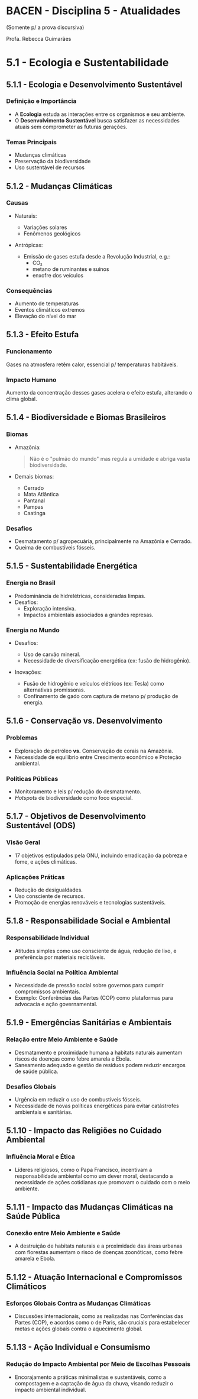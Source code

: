 # BACEN - Disciplina 5 - Atualidades

(Somente p/ a prova discursiva)

Profa. Rebecca Guimarães

# 5.1 - Ecologia e Sustentabilidade

## 5.1.1 - Ecologia e Desenvolvimento Sustentável

### Definição e Importância

- A **Ecologia** estuda as interações entre os organismos e seu ambiente.
- O **Desenvolvimento Sustentável** busca satisfazer as necessidades atuais sem comprometer as futuras gerações.

### Temas Principais

- Mudanças climáticas
- Preservação da biodiversidade
- Uso sustentável de recursos

## 5.1.2 - Mudanças Climáticas

### Causas

- Naturais:

  - Variações solares
  - Fenômenos geológicos

- Antrópicas:
  - Emissão de gases estufa desde a Revolução Industrial, e.g.:
    - CO₂
    - metano de ruminantes e suínos
    - enxofre dos veículos

### Consequências

- Aumento de temperaturas
- Eventos climáticos extremos
- Elevação do nível do mar

## 5.1.3 - Efeito Estufa

### Funcionamento

Gases na atmosfera retêm calor, essencial p/ temperaturas habitáveis.

### Impacto Humano

Aumento da concentração desses gases acelera o efeito estufa, alterando o clima global.

## 5.1.4 - Biodiversidade e Biomas Brasileiros

### Biomas

- Amazônia:

  > Não é o "pulmão do mundo" mas regula a umidade e abriga vasta biodiversidade.

- Demais biomas:
  - Cerrado
  - Mata Atlântica
  - Pantanal
  - Pampas
  - Caatinga

### Desafios

- Desmatamento p/ agropecuária, principalmente na Amazônia e Cerrado.
- Queima de combustíveis fósseis.

## 5.1.5 - Sustentabilidade Energética

### Energia no Brasil

- Predominância de hidrelétricas, consideradas limpas.
- Desafios:
  - Exploração intensiva.
  - Impactos ambientais associados a grandes represas.

### Energia no Mundo

- Desafios:

  - Uso de carvão mineral.
  - Necessidade de diversificação energética (ex: fusão de hidrogênio).

- Inovações:
  - Fusão de hidrogênio e veículos elétricos (ex: Tesla) como alternativas promissoras.
  - Confinamento de gado com captura de metano p/ produção de energia.

## 5.1.6 - Conservação vs. Desenvolvimento

### Problemas

- Exploração de petróleo **vs.** Conservação de corais na Amazônia.
- Necessidade de equilíbrio entre Crescimento econômico e Proteção ambiental.

### Políticas Públicas

- Monitoramento e leis p/ redução do desmatamento.
- _Hotspots_ de biodiversidade como foco especial.

## 5.1.7 - Objetivos de Desenvolvimento Sustentável (ODS)

### Visão Geral

- 17 objetivos estipulados pela ONU, incluindo erradicação da pobreza e fome, e ações climáticas.

### Aplicações Práticas

- Redução de desigualdades.
- Uso consciente de recursos.
- Promoção de energias renováveis e tecnologias sustentáveis.

## 5.1.8 - Responsabilidade Social e Ambiental

### Responsabilidade Individual

- Atitudes simples como uso consciente de água, redução de lixo, e preferência por materiais recicláveis.

### Influência Social na Política Ambiental

- Necessidade de pressão social sobre governos para cumprir compromissos ambientais.
- Exemplo: Conferências das Partes (COP) como plataformas para advocacia e ação governamental.

## 5.1.9 - Emergências Sanitárias e Ambientais

### Relação entre Meio Ambiente e Saúde

- Desmatamento e proximidade humana a habitats naturais aumentam riscos de doenças como febre amarela e Ebola.
- Saneamento adequado e gestão de resíduos podem reduzir encargos de saúde pública.

### Desafios Globais

- Urgência em reduzir o uso de combustíveis fósseis.
- Necessidade de novas políticas energéticas para evitar catástrofes ambientais e sanitárias.

## 5.1.10 - Impacto das Religiões no Cuidado Ambiental

### Influência Moral e Ética

- Líderes religiosos, como o Papa Francisco, incentivam a responsabilidade ambiental como um dever moral, destacando a necessidade de ações cotidianas que promovam o cuidado com o meio ambiente.

## 5.1.11 - Impacto das Mudanças Climáticas na Saúde Pública

### Conexão entre Meio Ambiente e Saúde

- A destruição de habitats naturais e a proximidade das áreas urbanas com florestas aumentam o risco de doenças zoonóticas, como febre amarela e Ebola.

## 5.1.12 - Atuação Internacional e Compromissos Climáticos

### Esforços Globais Contra as Mudanças Climáticas

- Discussões internacionais, como as realizadas nas Conferências das Partes (COP), e acordos como o de Paris, são cruciais para estabelecer metas e ações globais contra o aquecimento global.

## 5.1.13 - Ação Individual e Consumismo

### Redução do Impacto Ambiental por Meio de Escolhas Pessoais

- Encorajamento a práticas minimalistas e sustentáveis, como a compostagem e a captação de água da chuva, visando reduzir o impacto ambiental individual.
